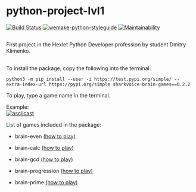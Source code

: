 # python-project-lvl1
[![Build Status](https://travis-ci.org/sharkvoice/python-project-lvl1.svg?branch=master)](https://travis-ci.org/sharkvoice/python-project-lvl1)
[![wemake-python-styleguide](https://img.shields.io/badge/style-wemake-000000.svg)](https://github.com/wemake-services/wemake-python-styleguide)
[![Maintainability](https://api.codeclimate.com/v1/badges/784f0213c7183f494d1d/maintainability)](https://codeclimate.com/github/sharkvoice/python-project-lvl1/maintainability)
##
First project in the Hexlet Python Developer profession by student Dmitry Klimenko.
##
To install the package, copy the following into the terminal:  
```
python3 -m pip install --user -i https://test.pypi.org/simple/ --extra-index-url https://pypi.org/simple sharkvoice-brain-games==0.2.2
```
To play, type a game name in the terminal.

Example:  
[![asciicast](https://asciinema.org/a/2Epx3FsFN3BIg2YYyUtpTBZeo.svg)](https://asciinema.org/a/2Epx3FsFN3BIg2YYyUtpTBZeo)  
  
List of games included in the package:  

* brain-even [(how to play)](https://asciinema.org/a/Qf0NZ9buDGsNCPuuK6S1mE7ah)  
  
* brain-calc [(how to play)](https://asciinema.org/a/bXpv2TOF8ZSodCcrGL0PZouo9)  
  
* brain-gcd [(how to play)](https://asciinema.org/a/4VFOAxfTZypH4o398L6wMXohe)  
  
* brain-progression [(how to play)](https://asciinema.org/a/dvvaL3zoiNTVzr8FjuQy6An7Z)  
  
* brain-prime [(how to play)](https://asciinema.org/a/RRuDvKuB7Mgg5zGxYnWswT1qK)
